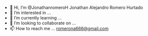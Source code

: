 - 👋 Hi, I’m @JonathanromeroH Jonathan Alejandro Romero Hurtado
- 👀 I’m interested in ...
- 🌱 I’m currently learning ...
- 💞️ I’m looking to collaborate on ...
- 📫 How to reach me ... romerona666@gmail.com

<!---
JonathanromeroH/JonathanromeroH is a ✨ special ✨ repository because its `README.md` (this file) appears on your GitHub profile.
You can click the Preview link to take a look at your changes.
--->

